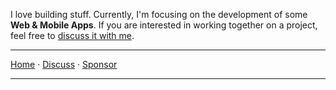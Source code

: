 I love building stuff.
Currently, I'm focusing on the development of some **Web & Mobile Apps**.
If you are interested in working together on a project, feel free to [discuss it with me][2].

***

[Home][1]
&middot; [Discuss][2]
&middot; [Sponsor](https://nikahmadz.github.io/!#pay "See payment options")

***

[1]:https://nikahmadz.github.io
[2]:https://github.com/nikahmadz/nikahmadz.github.io/discussions "Go to Discusssion Room"

<!--
**nikahmadz/nikahmadz** is a ✨ _special_ ✨ repository because its `README.md` (this file) appears on your GitHub profile.

Here are some ideas to get you started:

- 🔭 I’m currently working on ...
- 🌱 I’m currently learning ...
- 👯 I’m looking to collaborate on ...
- 🤔 I’m looking for help with ...
- 💬 Ask me about ...
- 📫 How to reach me: ...
- 😄 Pronouns: ...
- ⚡ Fun fact: ...
-->

